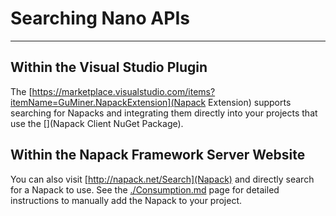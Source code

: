 # Searching Nano APIs
---------------------

Within the Visual Studio Plugin
-------------------------------
The [https://marketplace.visualstudio.com/items?itemName=GuMiner.NapackExtension](Napack Extension) supports searching for Napacks
and integrating them directly into your projects that use the [](Napack Client NuGet Package).

Within the Napack Framework Server Website
------------------------------------------
You can also visit [http://napack.net/Search](Napack) and directly search for a Napack to use.
See the [./Consumption.md](Consumption) page for detailed instructions to manually add the Napack to your project.